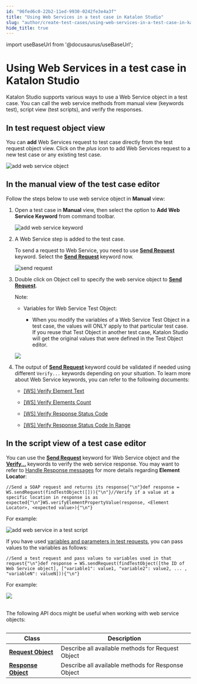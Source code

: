 ```yaml
---
id: "96fed6c0-22b2-11ed-9930-0242fe3e4a3f"
title: "Using Web Services in a test case in Katalon Studio"
slug: "author/create-test-cases/using-web-services-in-a-test-case-in-katalon-studio"
hide_title: true
---
```

import useBaseUrl from '@docusaurus/useBaseUrl';


# <a id="id" class="anchor_top_offset"/><a id="ariaid-title1" class="anchor_top_offset"/>Using Web Services in a test case in <span xmlns="http://www.w3.org/1999/xhtml" className="ph">Katalon Studio</span> 

<p xmlns="http://www.w3.org/1999/xhtml" className="p"><span className="ph">Katalon Studio</span> supports various ways to use a Web Service object   in a test case. You can call the web service methods from manual   view (keywords test), script view (test scripts), and verify the   responses.</p> 

## <a id="id_1" class="anchor_top_offset"/>In test request object view

<p xmlns="http://www.w3.org/1999/xhtml" className="p">You can <strong className="ph b">add</strong> Web Services request to test case   directly from the test request object view. Click on the <em className="ph i">plus</em> icon to add Web Services request to a new test case or any existing   test case.</p> 
<p xmlns="http://www.w3.org/1999/xhtml" className="p">   <img className="image" width={700} src={useBaseUrl("/0155e940-2d04-11ed-9930-0242fe3e4a3f.png")} alt="add web service object" /></p> 

## <a id="id_2" class="anchor_top_offset"/>In the manual view of the test case editor

<p xmlns="http://www.w3.org/1999/xhtml" className="p">Follow the steps below to use web service object   in <strong className="ph b">Manual</strong> view:</p> 
<ol xmlns="http://www.w3.org/1999/xhtml" className="ol"><li className="li">     <p className="p">Open a test case in <strong className="ph b">Manual</strong> view, then       select the option to <strong className="ph b">Add</strong> <strong className="ph b">Web Service         Keyword</strong> from command toolbar.</p>     <p className="p">       <img className="image" width={700} src={useBaseUrl("/8bbc3580-2d04-11ed-9930-0242fe3e4a3f.png")} alt="add web service keyword" /></p>   </li><li className="li">     <p className="p">A Web Service step is added to the test case. </p>     <p className="p">       To send a request to Web Service, you need to use <strong className="ph b"><a className="xref" href="/docs/author/keywords/keyword-description-in-katalon-studio/web-service-keywords/ws-send-request">Send           Request</a>       </strong>keyword. Select the <strong className="ph b"><a className="xref" href="/docs/author/keywords/keyword-description-in-katalon-studio/web-service-keywords/ws-send-request">Send           Request</a>       </strong>keyword now.</p>     <p className="p">       <img className="image" width={700} src={useBaseUrl("/49dead90-2d05-11ed-9930-0242fe3e4a3f.png")} alt="send request" /></p>   </li><li className="li">     <p className="p">Double click on <span className="ph uicontrol">Object</span> cell to specify the web service object       to <strong className="ph b"><a className="xref" href="/docs/author/keywords/keyword-description-in-katalon-studio/web-service-keywords/ws-send-request">Send           Request</a></strong>.</p>     <div className="note note note_note"><span className="note__title">Note:</span>        <ul className="ul"><li className="li"><div className="p">Variables for Web Service Test Object:<ul className="ul"><li className="li"><p className="p">When you modify the variables of a Web Service Test Object in a                   test case, the values will ONLY apply to that particular test case.                   If you reuse that Test Object in another test case, Katalon Studio                   will get the original values that were defined in the Test Object                   editor.</p></li></ul></div></li></ul>     </div>     <p className="p">       <img className="image" width={600} src={useBaseUrl("/014d4140-2d05-11ed-9930-0242fe3e4a3f.png")} /></p>   </li><li className="li">     <div className="p">The output of <strong className="ph b"><a className="xref" href="/docs/author/keywords/keyword-description-in-katalon-studio/web-service-keywords/ws-send-request">Send           Request</a>       </strong>keyword could be validated if needed       using different <code className="ph codeph">Verify...</code>  keywords       depending on your situation. To learn more about Web Service keywords, you can refer to the following  documents: <ul className="ul"><li className="li"><p className="p"><a className="xref" href="/docs/author/keywords/keyword-description-in-katalon-studio/web-service-keywords/ws-verify-element-text">[WS] Verify Element Text</a></p></li><li className="li"><p className="p"><a className="xref" href="/docs/author/keywords/keyword-description-in-katalon-studio/web-service-keywords/ws-verify-elements-count">[WS] Verify Elements Count</a></p></li><li className="li"><p className="p"><a className="xref" href="/docs/author/keywords/keyword-description-in-katalon-studio/web-service-keywords/ws-verify-response-status-code">[WS] Verify Response Status Code</a></p></li><li className="li"><p className="p"><a className="xref" href="/docs/author/keywords/keyword-description-in-katalon-studio/web-service-keywords/ws-verify-response-status-code-in-range">[WS] Verify Response Status Code In Range</a></p></li></ul></div>   </li></ol> 

## <a id="id_3" class="anchor_top_offset"/>In the script view of a test case editor

<p xmlns="http://www.w3.org/1999/xhtml" className="p">You can use the <strong className="ph b"><a className="xref" href="/docs/author/keywords/keyword-description-in-katalon-studio/web-service-keywords/ws-send-request">Send       Request</a>   </strong>keyword for Web Service object and   the <strong className="ph b"><a className="xref" href="/docs/author/keywords/keyword-description-in-katalon-studio/web-service-keywords/ws-verify-element-property-value">Verify...</a>   </strong>keywords   to verify the web service response. You may want to refer   to <a className="xref" href="/docs/author/test-objects/api-test-objects/handle-response-messages-in-katalon-studio">Handle Response messages</a> for more details   regarding <strong className="ph b">Element Locator</strong>:</p> 
<pre xmlns="http://www.w3.org/1999/xhtml" className="pre codeblock"><code>//Send a SOAP request and returns its response{"\n"}def response = WS.sendRequest(findTestObject([])){"\n"}//Verify if a value at a specific location in response is as expected{"\n"}WS.verifyElementPropertyValue(response, &lt;Element Locator&gt;, &lt;expected value&gt;){"\n"}</code></pre> 
<p xmlns="http://www.w3.org/1999/xhtml" className="p">For example:</p> 
<p xmlns="http://www.w3.org/1999/xhtml" className="p">   <img className="image" width={700} src={useBaseUrl("/b6ddb430-2d06-11ed-9930-0242fe3e4a3f.png")} alt="add web service in a test script" /></p> 
<p xmlns="http://www.w3.org/1999/xhtml" className="p">If you have used <a className="xref" href="/docs/author/test-objects/api-test-objects/rest-request/parameterize-a-web-service-object-in-katalon-studio#id_2">variables     and parameters in test requests</a>, you can pass values to the   variables as follows:</p> 
<pre xmlns="http://www.w3.org/1999/xhtml" className="pre codeblock"><code>//Send a test request and pass values to variables used in that request{"\n"}def response = WS.sendRequest(findTestObject([the ID of Web Service object], ["variable1": value1, "variable2": value2, ... , "variableN": valueN])){"\n"}</code></pre> 
<p xmlns="http://www.w3.org/1999/xhtml" className="p">For example:</p> 
<p xmlns="http://www.w3.org/1999/xhtml" className="p">   <img className="image" src={useBaseUrl("https://github.com/katalon-studio/docs-images/raw/master/katalon-studio/docs/using-web-services-in-a-test-case/parameterize-ws.png")} /><br /><br /> </p> 
<p xmlns="http://www.w3.org/1999/xhtml" className="p">The following API docs might be useful when working with web   service objects:</p> 
<table xmlns="http://www.w3.org/1999/xhtml" className="table"><caption /><thead className="thead"><tr className><th className="entry anchor_top_offset" id="id_3__entry__1">Class</th><th className="entry anchor_top_offset" id="id_3__entry__2">Description</th></tr></thead><tbody className="tbody"><tr className><td className="entry" headers="id_3__entry__1 id_3__entry__2 ">         <strong className="ph b">           <a className="xref j-external-link" href="http://api-docs.katalon.com/studio/v4.6.0.2/api/com/kms/katalon/core/testobject/RequestObject.html" target="_blank">Request             Object</a>         </strong>       </td><td className="entry" headers="id_3__entry__1 id_3__entry__2 ">Describe all available methods for Request Object</td></tr><tr className><td className="entry" headers="id_3__entry__1 id_3__entry__2 ">         <strong className="ph b">           <a className="xref j-external-link" href="http://api-docs.katalon.com/studio/v4.6.0.2/api/com/kms/katalon/core/testobject/ResponseObject.html" target="_blank">Response             Object</a>         </strong>       </td><td className="entry" headers="id_3__entry__1 id_3__entry__2 ">Describe all available methods for Response Object</td></tr></tbody></table> 
